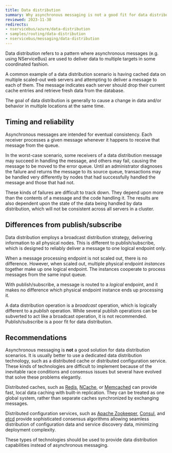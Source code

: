```yaml
---
title: Data distribution
summary: Why asynchronous messaging is not a good fit for data distribution scenarios
reviewed: 2023-11-30
redirects:
- nservicebus/azure/data-distribution
- samples/routing/data-distribution
- nservicebus/messaging/data-distribution
---
```


Data distribution refers to a pattern where asynchronous messages (e.g. using NServiceBus) are used to deliver data to multiple targets in some coordinated fashion.

A common example of a data distribution scenario is having cached data on multiple scaled-out web servers and attempting to deliver a message to each of them. The message indicates each server should drop their current cache entries and retrieve fresh data from the database.

The goal of data distribution is generally to cause a change in data and/or behavior in multiple locations at the same time.

## Timing and reliability

Asynchronous messages are intended for eventual consistency. Each receiver processes a given message whenever it happens to receive that message from the queue.

In the worst-case scenario, some receivers of a data distribution message may succeed in handling the message, and others may fail, causing the message to be moved to the error queue. Until an administrator diagnoses the failure and returns the message to its source queue, transactions may be handled very differently by nodes that had successfully handled the message and those that had not.

These kinds of failures are difficult to track down. They depend upon more than the contents of a message and the code handling it. The results are also dependent upon the state of the data being handled by data distribution, which will not be consistent across all servers in a cluster.

## Differences from publish/subscribe

Data distribution employs a broadcast distribution strategy, delivering information to all physical nodes. This is different to publish/subscribe, which is designed to reliably deliver a message to one logical endpoint only.

When a message processing endpoint is not scaled out, there is no difference. However, when scaled out, multiple physical endpoint _instances_ together make up one logical endpoint. The instances cooperate to process messages from the same input queue.

With publish/subscribe, a message is routed to a _logical_ endpoint, and it makes no difference which physical endpoint instance ends up processing it.

A data distribution operation is a _broadcast_ operation, which is logically different to a _publish_ operation. While several publish operations can be subverted to act like a broadcast operation, it is not recommended. Publish/subscribe is a poor fit for data distribution.

## Recommendations

Asynchronous messaging is **not** a good solution for data distribution scenarios. It is usually better to use a dedicated data distribution technology, such as a distributed cache or distributed configuration service. These kinds of technologies are difficult to implement because of the inevitable race conditions and consensus issues but several have evolved that solve these problems elegantly.

Distributed caches, such as [Redis](https://redis.io/), [NCache](https://www.alachisoft.com/ncache/), or [Memcached](http://memcached.org/) can provide fast, local data caching with built-in replication. They can be treated as one global system, rather than separate caches synchronized by exchanging messages.

Distributed configuration services, such as [Apache Zookeeper](https://zookeeper.apache.org/), [Consul](https://www.consul.io/), and [etcd](https://etcd.io/) provide sophisticated consensus algorithms allowing seamless distribution of configuration data and service discovery data, minimizing deployment complexity.

These types of technologies should be used to provide data distribution capabilities instead of asynchronous messaging.
